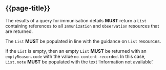 ## {{page-title}}

The results of a query for immunisation details <strong>MUST</strong> return a <code class="highlighter-rouge">List</code> containing references to all <code class="highlighter-rouge">Immunization</code> and <code class="highlighter-rouge">Observation</code> resources that are returned.</p>

The <code class="highlighter-rouge">List</code> <strong>MUST</strong> be populated in line with the guidance on <code class="highlighter-rouge">List</code> resources.

If the <code class="highlighter-rouge">List</code> is empty, then an empty <code class="highlighter-rouge">List</code> <strong>MUST</strong> be returned with an <code class="highlighter-rouge">emptyReason.code</code> with the value <code class="highlighter-rouge">no-content-recorded</code>. In this case, <code class="highlighter-rouge">List.note</code> <strong>MUST</strong> be populated with the text ‘Information not available’.

